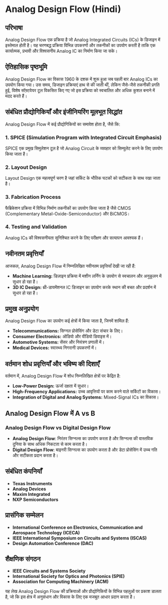 # Analog Design Flow (Hindi)

## परिभाषा
Analog Design Flow एक प्रक्रिया है जो Analog Integrated Circuits (ICs) के डिजाइन में इस्तेमाल होती है। यह चरणबद्ध प्रक्रिया विभिन्न उपकरणों और तकनीकों का उपयोग करती है ताकि एक कार्यात्मक, प्रभावी और विश्वसनीय Analog IC का निर्माण किया जा सके। 

## ऐतिहासिक पृष्ठभूमि
Analog Design Flow का विकास 1960 के दशक में शुरू हुआ जब पहली बार Analog ICs का उपयोग किया गया। उस समय, डिजाइन प्रक्रियाएं हाथ से की जाती थीं, लेकिन जैसे-जैसे तकनीकी प्रगति हुई, विशेष सॉफ़्टवेयर टूल विकसित किए गए जो इस प्रक्रिया को स्वचालित और अधिक कुशल बनाने में मदद करते हैं।

## संबंधित प्रौद्योगिकियाँ और इंजीनियरिंग मूलभूत सिद्धांत
Analog Design Flow में कई प्रौद्योगिकियों का समावेश होता है, जैसे कि:

### 1. SPICE (Simulation Program with Integrated Circuit Emphasis)
SPICE एक प्रमुख सिमुलेशन टूल है जो Analog Circuit के व्यवहार को सिम्युलेट करने के लिए उपयोग किया जाता है। 

### 2. Layout Design
Layout Design एक महत्वपूर्ण चरण है जहां सर्किट के भौतिक घटकों को सटीकता के साथ रखा जाता है। 

### 3. Fabrication Process
फैब्रिकेशन प्रक्रिया में विभिन्न निर्माण तकनीकों का उपयोग किया जाता है जैसे CMOS (Complementary Metal-Oxide-Semiconductor) और BiCMOS।

### 4. Testing and Validation
Analog ICs की विश्वसनीयता सुनिश्चित करने के लिए परीक्षण और सत्यापन आवश्यक हैं। 

## नवीनतम प्रवृत्तियाँ
आजकल, Analog Design Flow में निम्नलिखित नवीनतम प्रवृत्तियाँ देखी जा रही हैं:

- **Machine Learning:** डिज़ाइन प्रक्रिया में मशीन लर्निंग के उपयोग से स्वचालन और अनुकूलन में सुधार हो रहा है।
- **3D IC Design:** थ्री-डायमेंशनल IC डिजाइन का उपयोग करके स्थान की बचत और प्रदर्शन में सुधार हो रहा है।

## प्रमुख अनुप्रयोग
Analog Design Flow का उपयोग कई क्षेत्रों में किया जाता है, जिनमें शामिल हैं:

- **Telecommunications:** सिग्नल प्रोसेसिंग और डेटा संचार के लिए।
- **Consumer Electronics:** ऑडियो और वीडियो डिवाइस में।
- **Automotive Systems:** सेंसर और नियंत्रण प्रणाली में।
- **Medical Devices:** स्वास्थ्य निगरानी उपकरणों में।

## वर्तमान शोध प्रवृत्तियाँ और भविष्य की दिशाएँ
वर्तमान में, Analog Design Flow में शोध निम्नलिखित क्षेत्रों पर केंद्रित है:

- **Low-Power Design:** ऊर्जा दक्षता में सुधार।
- **High-Frequency Applications:** उच्च आवृत्तियों पर काम करने वाले सर्किटों का विकास।
- **Integration of Digital and Analog Systems:** Mixed-Signal ICs का विकास।

## Analog Design Flow में A vs B
### Analog Design Flow vs Digital Design Flow
- **Analog Design Flow**: निरंतर सिग्नल्स का उपयोग करता है और सिग्नल्स की वास्तविक दुनिया के साथ अधिक निकटता से काम करता है। 
- **Digital Design Flow**: बाइनरी सिग्नल्स का उपयोग करता है और डेटा प्रोसेसिंग में उच्च गति और सटीकता प्रदान करता है।

## संबंधित कंपनियाँ
- **Texas Instruments**
- **Analog Devices**
- **Maxim Integrated**
- **NXP Semiconductors**

## प्रासंगिक सम्मेलन
- **International Conference on Electronics, Communication and Aerospace Technology (ICECA)**
- **IEEE International Symposium on Circuits and Systems (ISCAS)**
- **Design Automation Conference (DAC)**

## शैक्षणिक संगठन
- **IEEE Circuits and Systems Society**
- **International Society for Optics and Photonics (SPIE)**
- **Association for Computing Machinery (ACM)**

यह लेख Analog Design Flow की प्रक्रियाओं और प्रौद्योगिकियों के विभिन्न पहलुओं पर प्रकाश डालता है, जो कि इस क्षेत्र में अनुसंधान और विकास के लिए एक मजबूत आधार प्रदान करता है।